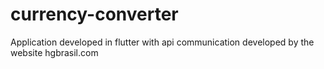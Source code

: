 # currency-converter
Application developed in flutter with api communication developed by the website hgbrasil.com
